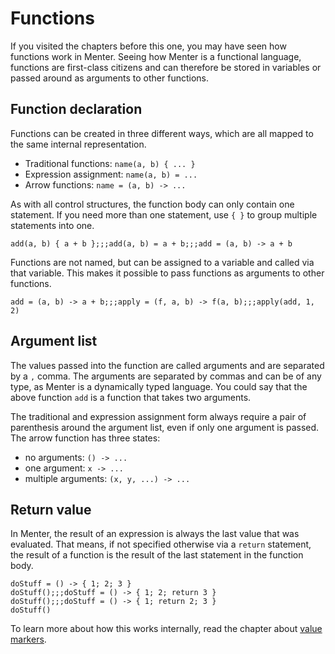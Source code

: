 # Functions

If you visited the chapters before this one, you may have seen how functions work in Menter. Seeing how Menter is a
functional language, functions are first-class citizens and can therefore be stored in variables or passed around as
arguments to other functions.

## Function declaration

Functions can be created in three different ways, which are all mapped to the same internal representation.

- Traditional functions: `name(a, b) { ... }`
- Expression assignment: `name(a, b) = ...`
- Arrow functions: `name = (a, b) -> ...`

As with all control structures, the function body can only contain one statement. If you need more than one statement,
use `{ }` to group multiple statements into one.

```result=(a, b) -> { a + b; };;;(a, b) -> { a + b; };;;(a, b) -> { a + b; }
add(a, b) { a + b };;;add(a, b) = a + b;;;add = (a, b) -> a + b
```

Functions are not named, but can be assigned to a variable and called via that variable. This makes it possible to pass
functions as arguments to other functions.

```result=(a, b) -> { a + b; };;;(f, a, b) -> { f(a, b); };;;3
add = (a, b) -> a + b;;;apply = (f, a, b) -> f(a, b);;;apply(add, 1, 2)
```

## Argument list

The values passed into the function are called arguments and are separated by a `,` comma. The arguments are separated
by commas and can be of any type, as Menter is a dynamically typed language. You could say that the above function `add`
is a function that takes two arguments.

The traditional and expression assignment form always require a pair of parenthesis around the argument list, even if
only one argument is passed. The arrow function has three states:

- no arguments: `() -> ...`
- one argument: `x -> ...`
- multiple arguments: `(x, y, ...) -> ...`

## Return value

In Menter, the result of an expression is always the last value that was evaluated. That means, if not specified
otherwise via a `return` statement, the result of a function is the result of the last statement in the function body.

```result=3;;;3;;;2
doStuff = () -> { 1; 2; 3 }
doStuff();;;doStuff = () -> { 1; 2; return 3 }
doStuff();;;doStuff = () -> { 1; return 2; 3 }
doStuff()
```

To learn more about how this works internally, read the chapter about [value markers](Java_value_markers.html).
